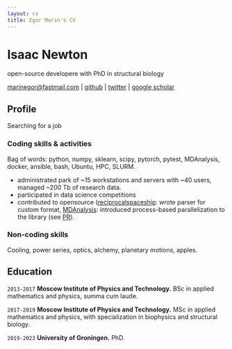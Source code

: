 ```yaml
---
layout: cv
title: Egor Marin's CV
---
```

# Isaac Newton
open-source developere with PhD in structural biology

<div id="webaddress">
<a href="marinegor@fastmail.com">marinegor@fastmail.com</a>
| <a href="github.com/marinegor">github</a>
| <a href="twitter.com/egor__marin">twitter</a>
| <a href="[github.com/marinegor](https://scholar.google.com/citations?user=FJbv9XcAAAAJ)">google scholar</a>
</div>


## Profile

Searching for a job

### Coding skills & activities

Bag of words: python, numpy, sklearn, scipy, pytorch, pytest, MDAnalysis, docker, ansible, bash, Ubuntu, HPC, SLURM.

- administrated park of ~15 workstations and servers with ~40 users, managed ~200 Tb of research data.
- participated in data science competitions
- contributed to opensource ([reciprocalspaceship]([url](https://github.com/rs-station/reciprocalspaceship)): wrote parser for custom format, [MDAnalysis]([url](https://github.com/MDAnalysis/mdanalysis/)): introduced process-based parallelization to the library (see [PR]([url](https://github.com/marinegor/mdanalysis/tree/feature/dask-0))).

### Non-coding skills

Cooling, power series, optics, alchemy, planetary motions, apples.


## Education

`2013-2017`
__Moscow Institute of Physics and Technology.__
BSc in applied mathematics and physics, summa cum laude.

`2017-2019`
__Moscow Institute of Physics and Technology.__
MSc in applied mathematics and physics, with specialization in biophysics and structural biology.

`2019-2023`
__University of Groningen.__
PhD.

<!-- ### Footer

Last updated: January 2024 -->



